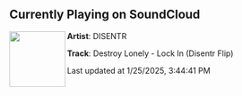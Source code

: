 ## Currently Playing on SoundCloud

[<img align="left" width="100" src="https://i1.sndcdn.com/artworks-qmo6IQycCKOrv64w-IF8Cug-t500x500.jpg">](https://soundcloud.com/disentr/destroy-lonely-lock-in-disentr)

**Artist**: DISENTR 

**Track**: Destroy Lonely - Lock In (Disentr Flip)

Last updated at 1/25/2025, 3:44:41 PM
